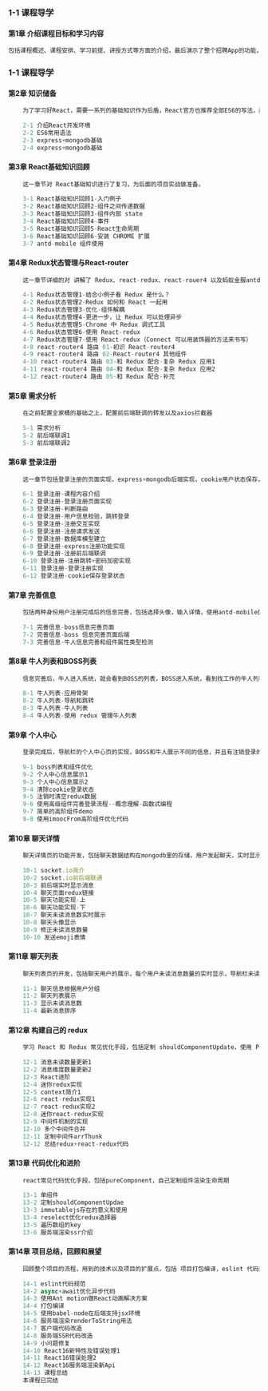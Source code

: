 ### 1-1 课程导学#### 第1章 介绍课程目标和学习内容```jsx harmony包括课程概述、课程安排、学习前提、讲授方式等方面的介绍，最后演示了整个招聘App的功能，让同学们对课程项目有一个直观的了解。```### 1-1 课程导学#### 第2章 知识储备```jsx harmony    为了学习好React，需要一系列的基础知识作为后盾，React官方也推荐全部ES6的写法，所以分别接受了Nodejs基础，使用create-react-app搭建React开发环境，版本控制git的使用，ES6常用的语法以及express+mongodb的基础，为后面的实战打下基础...        2-1 介绍React开发环境    2-2 ES6常用语法    2-3 express+mongodb基础    2-4 express+mongodb基础```#### 第3章 React基础知识回顾```jsx harmony    这一章节对 React基础知识进行了复习，为后面的项目实战做准备。        3-1 React基础知识回顾1-入门例子    3-2 React基础知识回顾2-组件之间传递数据    3-3 React基础知识回顾3-组件内部 state    3-4 React基础知识回顾4-事件    3-5 React基础知识回顾5-React生命周期    3-6 React基础知识回顾6-安装 CHROME 扩展    3-7 antd-mobile 组件使用```#### 第4章 Redux状态管理与React-router```jsx harmony    这一章节详细的对 讲解了 Redux、react-redux、react-rouer4 以及蚂蚁金服antd-mobile组件库的环境配置和使用。        4-1 Redux状态管理1-结合小例子看 Redux 是什么？    4-2 Redux状态管理2-Redux 如何和 React 一起用    4-3 Redux状态管理3-优化-组件解耦    4-4 Redux状态管理4-更进一步，让 Redux 可以处理异步    4-5 Redux状态管理5-Chrome 中 Redux 调式工具    4-6 Redux状态管理6-使用 React-redux    4-7 Redux状态管理7-使用 React-redux（Connect 可以用装饰器的方法来书写）    4-8 react-router4 路由 01-初识 React-router4    4-9 react-router4 路由 02-React-router4 其他组件    4-10 react-router4 路由 03-和 Redux 配合-复杂 Redux 应用1    4-11 react-router4 路由 04-和 Redux 配合-复杂 Redux 应用2    4-12 react-router4 路由 05-和 Redux 配合-补充```#### 第5章 需求分析```jsx harmony    在之前配置全家桶的基础之上，配置前后端联调的转发以及axios拦截器        5-1 需求分析    5-2 前后端联调1    5-3 前后端联调2```#### 第6章 登录注册```jsx harmony    这一章节包括登录注册的页面实现，express+mongodb后端实现，cookie用户状态保存，完整的实现登录注册的交互。        6-1 登录注册-课程内容介绍    6-2 登录注册-登录注册页面实现    6-3 登录注册-判断路由    6-4 登录注册-用户信息校验，跳转登录    6-5 登录注册-注册交互实现    6-6 登录注册-注册请求发送    6-7 登录注册-数据库模型建立    6-8 登录注册-express注册功能实现    6-9 登录注册-注册前后端联调    6-10 登录注册-注册跳转+密码加密实现    6-11 登录注册-登录注册实现    6-12 登录注册-cookie保存登录状态```#### 第7章 完善信息```jsx harmony    包括两种身份用户注册完成后的信息完善，包括选择头像，输入详情，使用antd-mobile的NavBar和Grid组件实现。        7-1 完善信息-boss信息完善页面    7-2 完善信息-boss 信息完善页面后端    7-3 完善信息-牛人信息完善和组件属性类型检测```#### 第8章 牛人列表和BOSS列表```jsx harmony    信息完善后，牛人进入系统，就会看到BOSS的列表，BOSS进入系统，看到找工作的牛人列表，使用antd-mobile的Card组件展示列表，并且点击列表，可以和对应的用户发起聊天。        8-1 牛人列表-应用骨架    8-2 牛人列表-导航和跳转    8-3 牛人列表-牛人列表    8-4 牛人列表-使用 redux 管理牛人列表```#### 第9章 个人中心```jsx harmony    登录完成后，导航栏的个人中心页的实现，BOSS和牛人展示不同的信息，并且有注销登录的功能。        9-1 boss列表和组件优化    9-2 个人中心信息展示1    9-3 个人中心信息展示2    9-4 清除cookie登录状态    9-5 注销时清空redux数据    9-6 使用高级组件完善登录流程--概念理解-函数式编程    9-7 简单的高阶组件demo    9-8 使用imoocFrom高阶组件优化代码```#### 第10章 聊天详情```jsx harmony    聊天详情页的功能开发，包括聊天数据结构在mongodb里的存储，用户发起聊天，实时显示聊天数据，并且支持用户发送emoji表情，使用sockit.io+express+mongodb实现聊天的后端，使用redux管理聊天数据。        10-1 socket.io简介    10-2 socket.io前后端联通    10-3 前后端实时显示消息    10-4 聊天页面redux链接    10-5 聊天功能实现-上    10-6 聊天功能实现-下    10-7 聊天未读消息数实时展示    10-8 聊天头像显示    10-9 修正未读消息数量    10-10 发送emoji表情```#### 第11章 聊天列表````jsx harmony    聊天列表页的开发，包括聊天用户的展示，每个用户未读消息数量的实时显示，导航栏未读消息数量总数实时展示，包括介绍redux中间件机制的介绍，自己实现socket.io+redux的中间件。        11-1 聊天信息根据用户分组    11-2 聊天列表展示    11-3 显示未读消息数    11-4 最新消息排序````#### 第12章 构建自己的 redux```jsx harmony    学习 React 和 Redux 常见优化手段，包括定制 shouldComponentUpdate，使用 PureComponent，immutablejs 介绍，reselect 和服务端渲染 SSR 介绍        12-1 消息未读数量更新1    12-2 消息维度数量更新2    12-3 React进阶    12-4 迷你redux实现    12-5 context简介1    12-6 react-redux实现1    12-7 react-redux实现2    12-8 迷你react-redux实现    12-9 中间件机制的实现    12-10 多个中间件合并    12-11 定制中间件arrThunk    12-12 总结redux+react-redux代码```#### 第13章 代码优化和进阶```jsx harmony    react常见代码优化手段，包括pureComponent，自己定制组件渲染生命周期        13-1 单组件    13-2 定制shouldComponentUpdae    13-3 immutablejs存在的意义和使用    13-4 reselect优化redux选择器    13-5 遍历数组的key    13-6 服务端渲染ssr介绍```#### 第14章 项目总结，回顾和展望```jsx harmony    回顾整个项目的流程，用到的技术以及项目的扩展点，包括 项目打包编译，eslint 代码规范，async+awiat 优化异步，ant motion 动画，实现 React 服务端渲染 SSR，React16新版本特性        14-1 eslint代码规范    14-2 async+await优化异步代码    14-3 使用Ant motion做React动画解决方案    14-4 打包编译    14-5 使用babel-node在后端支持jsx环境    14-6 服务端渲染renderToString用法    14-7 客户端代码改造    14-8 服务端SSR代码改造    14-9 小问题修复    14-10 React16新特性及错误处理1    14-11 React16错误处理2    14-12 React16服务端渲染新Api    14-13 课程总结    本课程已完结````